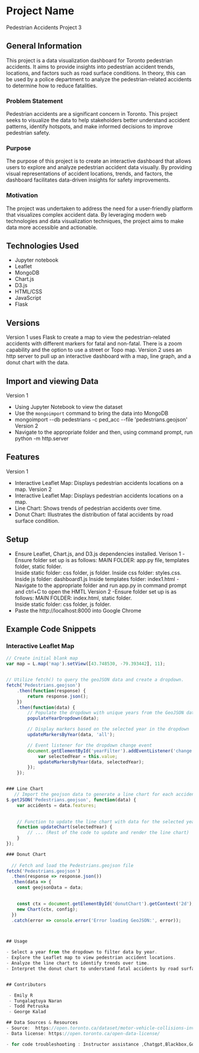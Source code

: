 
# Project Name
Pedestrian Accidents  Project 3 

## General Information

This project is a data visualization dashboard for Toronto pedestrian accidents. It aims to provide insights into pedestrian accident trends, locations, and factors such as road surface conditions.  In theory, this can be used by a police department to analyze the pedestrian-related accidents to determine how to reduce fatalities.

### Problem Statement

Pedestrian accidents are a significant concern in Toronto. This project seeks to visualize the data to help stakeholders better understand accident patterns, identify hotspots, and make informed decisions to improve pedestrian safety.

### Purpose

The purpose of this project is to create an interactive dashboard that allows users to explore and analyze pedestrian accident data visually. By providing visual representations of accident locations, trends, and factors, the dashboard facilitates data-driven insights for safety improvements.

### Motivation

The project was undertaken to address the need for a user-friendly platform that visualizes complex accident data. By leveraging modern web technologies and data visualization techniques, the project aims to make data more accessible and actionable.

## Technologies Used

- Jupyter notebook 
- Leaflet 
- MongoDB
- Chart.js 
- D3.js 
- HTML/CSS
- JavaScript
- Flask

## Versions
Version 1 uses Flask to create a map to view the pedestrian-related accidents with different markers for fatal and non-fatal.  There is a zoom capability and the option to use a street or Topo map.
Version 2 uses an http server to pull up an interactive dashboard with a map, line graph, and a donut chart with the data.  

## Import and viewing Data
Version 1
- Using Jupyter Notebook to view the dataset 
- Use the `mongoimport` command to bring the data into MongoDB
- mongoimport --db pedestrians -c ped_acc --file 'pedestrians.geojson'
Version 2
- Navigate to the appropriate folder and then, using command prompt, run python -m http.server


## Features
Version 1
- Interactive Leaflet Map: Displays pedestrian accidents locations on a map.
Version 2
- Interactive Leaflet Map: Displays pedestrian accidents locations on a map.
- Line Chart: Shows trends of pedestrian accidents over time.
- Donut Chart: Illustrates the distribution of fatal accidents by road surface condition.


## Setup

- Ensure Leaflet, Chart.js, and D3.js dependencies installed.
Verison 1
-Ensure folder set up is as follows:  MAIN FOLDER: app.py file, templates folder, static folder.  
											Inside static folder: css folder, js folder. 
												Inside css folder: styles.css. 
												Inside js folder: dashboard1.js
											Inside templates folder: index1.html
-Navigate to the appropriate folder and run app.py in command prompt and ctrl+C to open the HMTL
Version 2
-Ensure folder set up is as follows:  MAIN FOLDER: index.html, static folder.  
											Inside static folder: css folder, js folder. 
- Paste the http://localhost:8000 into Google Chrome

## Example Code Snippets

### Interactive Leaflet Map

```javascript
// Create initial blank map
var map = L.map('map').setView([43.748530, -79.393442], 11);


// Utilize fetch() to query the geoJSON data and create a dropdown.
fetch('Pedestrians.geojson')
    .then(function(response) {
        return response.json();
    })
    .then(function(data) {
        // Populate the dropdown with unique years from the GeoJSON data
        populateYearDropdown(data);

        // Display markers based on the selected year in the dropdown
        updateMarkersByYear(data, 'all');

        // Event listener for the dropdown change event
        document.getElementById('yearFilter').addEventListener('change', function() {
            var selectedYear = this.value;
            updateMarkersByYear(data, selectedYear);
        });
    });


### Line Chart 
   // Import the geojson data to generate a line chart for each accident and by month and year.
$.getJSON('Pedestrians.geojson', function(data) {
    var accidents = data.features;

    
    // Function to update the line chart with data for the selected year
    function updateChart(selectedYear) {
        // ... (Rest of the code to update and render the line chart)
    }
});

### Donut Chart 
  
  // Fetch and load the Pedestrians.geojson file
fetch('Pedestrians.geojson')
  .then(response => response.json())
  .then(data => {
    const geojsonData = data;

    
    const ctx = document.getElementById('donutChart').getContext('2d');
    new Chart(ctx, config);
  })
  .catch(error => console.error('Error loading GeoJSON:', error));



## Usage

- Select a year from the dropdown to filter data by year.
- Explore the Leaflet map to view pedestrian accident locations.
- Analyze the line chart to identify trends over time.
- Interpret the donut chart to understand fatal accidents by road surface condition.


## Contributors

 - Emily R 
 - Tungalagtuya Naran 
 - Todd Petruska  
 - George Kalad

## Data Sources & Resources
- Source:  https://open.toronto.ca/dataset/motor-vehicle-collisions-involving-killed-or-seriously-injured-persons/
- Data license: https://open.toronto.ca/open-data-license/

- for code troubleshooting : Instructor assistance ,Chatgpt,Blackbox,Google,Stackoverflow

